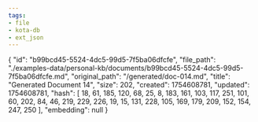 ```yaml
---
tags:
- file
- kota-db
- ext_json
---
```

{
  "id": "b99bcd45-5524-4dc5-99d5-7f5ba06dfcfe",
  "file_path": "./examples-data/personal-kb/documents/b99bcd45-5524-4dc5-99d5-7f5ba06dfcfe.md",
  "original_path": "/generated/doc-014.md",
  "title": "Generated Document 14",
  "size": 202,
  "created": 1754608781,
  "updated": 1754608781,
  "hash": [
    18,
    61,
    185,
    120,
    68,
    25,
    8,
    183,
    161,
    103,
    117,
    251,
    101,
    60,
    202,
    84,
    46,
    219,
    229,
    226,
    19,
    15,
    131,
    228,
    105,
    169,
    179,
    209,
    152,
    154,
    247,
    250
  ],
  "embedding": null
}